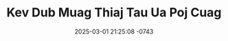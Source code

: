 ---
layout: movie-video-data
date: 2025-03-01 21:25:08 -0743
categories: movie

# Site Attributes
title: "Kev Dub Muag Thiaj Tau Ua Poj Cuag"
permalink: "/movie/Kev_Dub_Muag_Thiaj_Tau_Ua_Poj_Cuag"

# Movie Attributes
synopsis: ""
producer: "KYCT Video Production"
director: ""
writer: ""
video_link: "https://youtu.be/zLF6kJk_Nao?si=e2M3TT7OveCV7USi"
genre: "Comedy Action"
year: ""
release_type: "DVD"
storage: "Center for Hmong Studies"
thumbnail: "/assets/images/movie_thumbnails/Kev Dub Muag Thiaj Tau Ua Poj Cuag.jpeg"
publishing_company: "KYCT Video Production"

# Sequels + Parts
base_movie: ""
total_parts: 0
sequel: ""

# Movie Cast
cast:
- name: "Paj Thoj"
- name: "Cua Yaj"
---